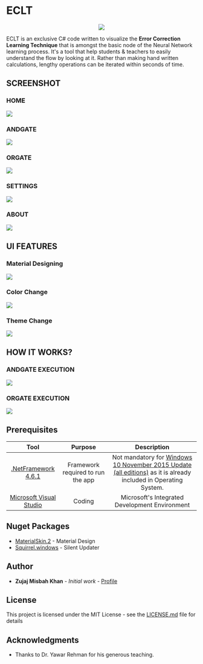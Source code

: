 # ECLT

<div align="center">
<img src="https://github.com/telic-solutions/ECLT/blob/master/Screenshots/ECLT-Icon.png" >
</div>


ECLT is an exclusive C# code written to visualize the **Error Correction Learning Technique** that is amongst the basic node of the Neural Network learning process. It's a tool that help students & teachers to easily understand the flow by looking at it. Rather than making hand written calculations, lengthy operations can be iterated within seconds of time.

## SCREENSHOT

### HOME	
![](Screenshots/Home.png)
### ANDGATE	
![](Screenshots/ANDGate.png)
### ORGATE	
![](Screenshots/ORGate.png)
### SETTINGS
![](Screenshots/Settings.png)	
### ABOUT	
![](Screenshots/About.png)

## UI FEATURES

### Material Designing 
![](Screenshots/StylishMenu.gif)

### Color Change  
![](Screenshots/ChangeColor.gif)

### Theme Change
![](Screenshots/ThemeChanger.gif)

## HOW IT WORKS?

### ANDGATE EXECUTION 
![](Screenshots/ANDGateExecution.gif)

### ORGATE EXECUTION  
![](Screenshots/ORGateExecution.gif)

## Prerequisites


| Tool      | Purpose |   Description   |
|    :----:   |    :----:   |    :----:   |
| [.NetFramework 4.6.1](https://dotnet.microsoft.com/download/dotnet-framework/net461)     |Framework required to run the app |Not mandatory for [Windows 10 November 2015 Update (all editions)](https://docs.microsoft.com/en-gb/archive/blogs/astebner/mailbag-what-version-of-the-net-framework-is-included-in-what-version-of-the-os) as it is already included in Operating System.  |
|[Microsoft Visual Studio](https://visualstudio.microsoft.com/downloads/)| Coding |Microsoft's Integrated Development Environment | 

## Nuget Packages

* [MaterialSkin.2](https://www.nuget.org/packages/MaterialSkin.2/) - Material Design
* [Squirrel.windows](https://www.nuget.org/packages/squirrel.windows/) - Silent Updater


## Author

* **Zujaj Misbah Khan** - *Initial work* - [Profile](https://github.com/Zujaj)

## License

This project is licensed under the MIT License - see the [LICENSE.md](LICENSE.md) file for details

## Acknowledgments

* Thanks to Dr. Yawar Rehman for his generous teaching.

